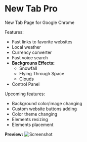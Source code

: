 # New Tab Pro
New Tab Page for Google Chrome

Features:
- Fast links to favorite websites
- Local weather
- Currency converter
- Fast voice search
- **Backgrouns Effects:**
  - Snowfall
  - Flying Through Space
  - Clouds
- Control Panel

Upcoming features:
- Background color/image changing
- Custom website buttons adding
- Color theme changing
- Elements resizing
- Elements placement

**Preview:**
![Screenshot](http://image.prntscr.com/image/4a6c5fedeed74b54bffff5ffaf95f042.png)
